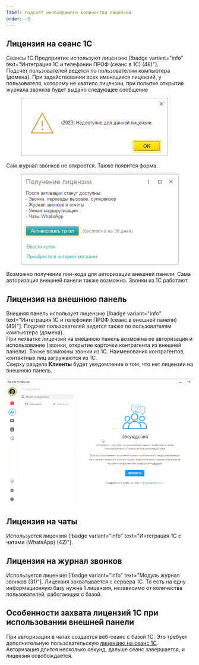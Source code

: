 ```yaml
---
label: Подсчет необходимого количества лицензий
order: -3
---
```

## Лицензия на сеанс 1С
Сеансы 1С:Предприятие используют лицензию [!badge variant="info" text="Интеграция 1С и телефонии ПРОФ (сеанс в 1С) (48)"].  
Подсчет пользователей ведется по пользователям компьютера (домена). При задействовании всех имеющихся лицензий, у пользователя, которому не хватило лицензии, при попытке открытия журнала звонков будет выдано следующее сообщение

<figure class="content-center">
    <img class="miko-shadow"  
    src="/assets/root-guides/license-count/nehvat_lic.png"
    alt="МИКО: нехватка лицензии на сеанс 1С"
    /> 
</figure>

Сам журнал звонков не откроется. Также появится форма.

<figure class="content-center">
    <img class="miko-shadow"  
    src="/assets/root-guides/license-count/nehvat_lic_trial.png"
    alt="МИКО: нехватка лицензии на сеанс 1С"
    /> 
</figure>
Возможно получение пин-кода для авторизации внешней панели. Сама авторизация внешней панели также возможна.
Звонки из 1С работают.

## Лицензия на внешнюю панель
Внешняя панель использует лицензию [!badge variant="info" text="Интеграция 1С и телефонии ПРОФ (сеанс в внешней панели) (49)"]. 
Подсчет пользователей ведется также по пользователям компьютера (домена). <br>
При нехватке лицензий на внешнюю панель возможна ее авторизация и использование (звонки, открытие карточки контрагента из внешней панели). Также возможны звонки из 1С. Наименования контрагентов, контактных лиц загружаются из 1С.  
Сверху раздела **Клиенты** будет уведомление о том, что нет лицензии на внешнюю панель.

<img class="miko-shadow play-on-hover"  
    src="/assets/root-guides/license-count/nehv_vp.gif"
    alt="МИКО: нехватка лицензии на внешнюю панель"
/>

## Лицензия на чаты
Используется лицензия [!badge variant="info" text="Интеграция 1С с чатами (WhatsApp) (42)"].

## Лицензия на журнал звонков
Используется лицензия [!badge variant="info" text="Модуль журнал звонков (31)"].
Лицензия захватывается с сервера 1С. То есть на одну информационную базу нужна 1 лицензия, независимо от количества пользователей, работающих с базой.

## Особенности захвата лицензий 1С при использовании внешней панели
При авторизации в чатах создается веб-сеанс с базой 1С. Это требует дополнительную пользовательскую [лицензию на сеанс 1С](#лицензия-на-сеанс-1с). <br>
Авторизация длится несколько секунд, дальше сеанс завершается, и лицензия освобождается.